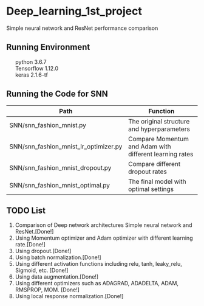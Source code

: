 # Deep_learning_1st_project
Simple neural network and ResNet performance comparison

## Running Environment

<ul style="list-style: none;">
  
  <li>python 3.6.7</li>
  <li>Tensorflow 1.12.0</li>
  <li>keras 2.1.6-tf</li>

</ul>

## Running the Code for SNN

| Path          | Function      |
| ------------- |---------------|
| SNN/snn_fashion_mnist.py | The original structure and hyperparameters |
| SNN/snn_fashion_mnist_lr_optimizer.py | Compare Momentum and Adam with different learning rates |
| SNN/snn_fashion_mnist_dropout.py | Compare different dropout rates |
| SNN/snn_fashion_mnist_optimal.py|           The final model with optimal settings|


## TODO List

<ol>
  
  <li>Comparison of Deep network architectures Simple neural network and ResNet.[Done!]</li>
  <li>Using Momentum optimizer and Adam optimizer with different learning rate.[Done!]</li>
  <li>Using dropout.[Done!]</li>
  <li>Using batch normalization.[Done!]</li>
  <li>Using different activation functions including relu, tanh, leaky_relu, Sigmoid, etc. [Done!] </li>
  <li>Using data augmentation.[Done!]</li>
  <li>Using different optimizers such as ADAGRAD, ADADELTA, ADAM, RMSPROP, MOM. [Done!]</li>
  <li>Using local response normalization.[Done!]</li>
  
</ol>

